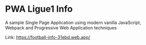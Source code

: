 # PWA Ligue1 Info

A sample Single Page Application using modern vanilla JavaScript, Webpack and Progressive Web Application techniques

Link: https://football-info-31ebd.web.app/
